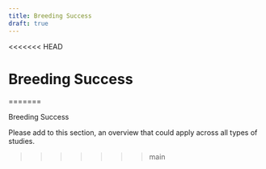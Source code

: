 ```yaml
---
title: Breeding Success
draft: true
---
```

<<<<<<< HEAD
# Breeding Success
=======

Breeding Success

Please add to this section, an overview that could apply across all types of studies.
   
>>>>>>> main
